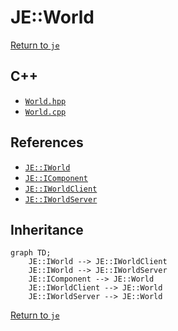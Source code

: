 # JE::World

[Return to `je`](/docs/je.md)

## C++

- [`World.hpp`](/src/je/World.hpp)
- [`World.cpp`](/src/je/World.cpp)

## References

- [`JE::IWorld`](/docs/je/IWorld.md)
- [`JE::IComponent`](/docs/je/IComponent.md)
- [`JE::IWorldClient`](/docs/je/IWorldClient.md)
- [`JE::IWorldServer`](/docs/je/IWorldServer.md)

## Inheritance

```mermaid
graph TD;
    JE::IWorld --> JE::IWorldClient
    JE::IWorld --> JE::IWorldServer
    JE::IComponent --> JE::World
    JE::IWorldClient --> JE::World
    JE::IWorldServer --> JE::World
```

[Return to `je`](/docs/je.md)